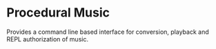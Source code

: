 # Procedural Music

Provides a command line based interface for conversion, playback and REPL authorization of music.